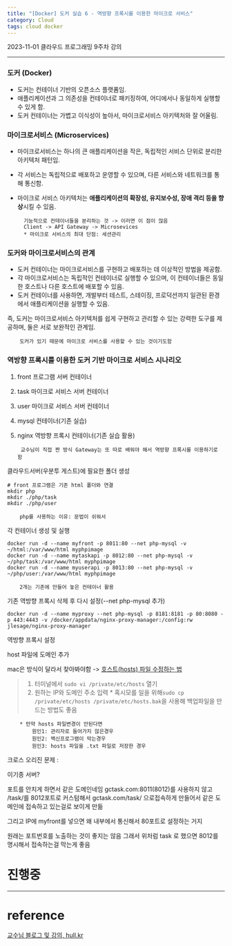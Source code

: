 ```yaml
---
title: "[Docker] 도커 실습 6 - 역방향 프록시를 이용한 마이크로 서비스"
category: Cloud
tags: cloud docker 
---
```


2023-11-01 클라우드 프로그래밍 9주차 강의

-----

### 도커 (Docker)
- 도커는 컨테이너 기반의 오픈소스 플랫폼임.
- 애플리케이션과 그 의존성을 컨테이너로 패키징하여, 어디에서나 동일하게 실행할 수 있게 함.
- 도커 컨테이너는 가볍고 이식성이 높아서, 마이크로서비스 아키텍처와 잘 어울림.

### 마이크로서비스 (Microservices)
- 마이크로서비스는 하나의 큰 애플리케이션을 작은, 독립적인 서비스 단위로 분리한 아키텍처 패턴임.
- 각 서비스는 독립적으로 배포하고 운영할 수 있으며, 다른 서비스와 네트워크를 통해 통신함.
- 마이크로 서비스 아키텍처는 <b class="text-red">애플리케이션의 확장성, 유지보수성, 장애 격리 등을 향상</b>시킬 수 있음.

        기능적으로 컨테이너들을 분리하는 것 -> 이러면 이 점이 많음
        Client -> API Gateway -> Microsevices
        * 마이크로 서비스의 최대 단점: 세션관리

### 도커와 마이크로서비스의 관계
- 도커 컨테이너는 마이크로서비스를 구현하고 배포하는 데 이상적인 방법을 제공함.
- 각 마이크로서비스는 독립적인 컨테이너로 실행할 수 있으며, 이 컨테이너들은 동일한 호스트나 다른 호스트에 배포할 수 있음.
- 도커 컨테이너를 사용하면, 개발부터 테스트, 스테이징, 프로덕션까지 일관된 환경에서 애플리케이션을 실행할 수 있음.

즉, 도커는 마이크로서비스 아키텍처를 쉽게 구현하고 관리할 수 있는 강력한 도구를 제공하며, 둘은 서로 보완적인 관계임.

        도커가 있기 때문에 마이크로 서비스를 사용할 수 있는 것이기도함

### 역방향 프록시를 이용한 도커 기반 마이크로 서비스 시나리오
1. front 프로그램 서버 컨테이너
2. task 마이크로 서비스 서버 컨테이너
3. user 마이크로 서비스 서버 컨테이너
4. mysql 컨테이너(기존 실습)
5. nginx 역방향 프록시 컨테이너(기존 실습 활용)

        교수님이 직접 짠 방식 Gateway는 또 따로 배워야 해서 역방향 프록시를 이용하기로 함

클라우드서버(우분투 게스트)에 필요한 폴더 생성

```shell
# front 프로그램은 기존 html 폴더와 연결
mkdir php
mkdir ./php/task
mkdir ./php/user
```

        php를 사용하는 이유: 문법이 쉬워서

각 컨테이너 생성 및 실행

```shell
docker run -d --name myfront -p 8011:80 --net php-mysql -v ~/html:/var/www/html myphpimage
docker run -d --name mytaskapi -p 8012:80 --net php-mysql -v ~/php/task:/var/www/html myphpimage
docker run -d --name myuserapi -p 8013:80 --net php-mysql -v ~/php/user:/var/www/html myphpimage
```

        2개는 기존에 만들어 놓은 컨테이너 활용

기존 역방향 프록시 삭제 후 다시 설정(--net php-mysql  추가)

```shell
docker run -d --name myproxy --net php-mysql -p 8181:8181 -p 80:8080 -p 443:4443 -v /docker/appdata/nginx-proxy-manager:/config:rw jlesage/nginx-proxy-manager
```

역방향 프록시 설정

host 파일에 도메인 추가

mac은 방식이 달라서 찾아봐야함 -> [호스트(hosts) 파일 수정하는 법](https://likedev.tistory.com/entry/MAC%EB%A7%A5%EB%B6%81%EC%97%90%EC%84%9C-hosts-%ED%8C%8C%EC%9D%BC-%EC%88%98%EC%A0%95-%EB%B0%A9%EB%B2%95)

> 1. 터미널에서 `sudo vi /private/etc/hosts` 열기
> 2. 원하는 IP와 도메인 주소 입력
> \* 혹시모를 일을 위해`sudo cp /private/etc/hosts /private/etc/hosts.bak`을 사용해 백업파일을 만드는 방법도 좋음

        * 만약 hosts 파일변경이 안된다면 
            원인1: 관리자로 들어가지 않은경우
            원인2: 백신프로그램이 막는경우
            원인3: hosts 파일을 .txt 파일로 저장한 경우


크로스 오리진 문제 : 

이기종 서버?

포트를 안치게 하면서 같은 도메인네임 gctask.com:8011(8012)를 사용하지 않고 /task/를 8012포트로 커스텀해서 gctask.com/task/ 으로접속하게 만들어서 같은 도메인에 접속하고 있는걸로 보이게 만듦

그리고 IP에 myfront를 넣으면 왜 내부에서 통신해서 80포트로 설정하는 거지

원래는 포트번호를 노출하는 것이 좋지는 않음 그래서 위처럼 task 로 했으면 8012를 명시해서 접속하는걸 막는게 좋음



<b class="text-red"></b> 


# 진행중

-----

# reference

[교수님 블로그 및 강의, hull.kr](https://hull.kr/cloud/17)